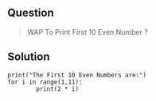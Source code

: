 ## Question
> WAP To Print First 10 Even Number ?

## Solution
```
print("The First 10 Even Numbers are:")
for i in range(1,11):
        print(2 * i)
```
